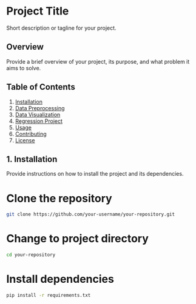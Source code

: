 # Project Title

Short description or tagline for your project.

## Overview

Provide a brief overview of your project, its purpose, and what problem it aims to solve.

## Table of Contents

1. [Installation](#1-installation)
2. [Data Preprocessing](#2-data-preprocessing)
3. [Data Visualization](#3-data-visualization)
4. [Regression Project](#4-regression-project)
5. [Usage](#5-usage)
6. [Contributing](#6-contributing)
7. [License](#7-license)

## 1. Installation

Provide instructions on how to install the project and its dependencies.


# Clone the repository
```bash
git clone https://github.com/your-username/your-repository.git
```
# Change to project directory
```bash
cd your-repository
```
# Install dependencies
```bash
pip install -r requirements.txt
```
